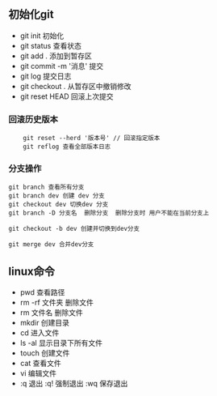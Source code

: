 ## 初始化git

- git init 初始化
- git status  查看状态
- git add .  添加到暂存区
- git commit -m '消息' 提交 
- git log 提交日志
- git checkout . 从暂存区中撤销修改
- git reset HEAD 回滚上次提交 


### 回滚历史版本
```
    git reset --herd '版本号' // 回滚指定版本
    git reflog 查看全部版本日志
```

### 分支操作
```
git branch 查看所有分支
git branch dev 创建 dev 分支
git checkout dev 切换dev 分支
git branch -D 分支名  删除分支  删除分支时 用户不能在当前分支上

git checkout -b dev 创建并切换到dev分支

git merge dev 合并dev分支
```



## linux命令

- pwd 查看路径
- rm -rf 文件夹 删除文件
- rm 文件名 删除文件
- mkdir  创建目录
- cd 进入文件
- ls -al 显示目录下所有文件
- touch 创建文件
- cat 查看文件
- vi 编辑文件
 - :q 退出  :q! 强制退出 :wq 保存退出